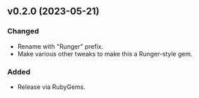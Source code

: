 ## v0.2.0 (2023-05-21)
### Changed
- Rename with "Runger" prefix.
- Make various other tweaks to make this a Runger-style gem.

### Added
- Release via RubyGems.
